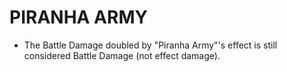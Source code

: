 
# PIRANHA ARMY

*   The Battle Damage doubled by "Piranha Army"'s effect is still considered Battle Damage (not effect damage).

  
